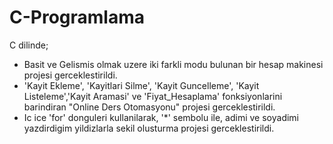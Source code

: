 # C-Programlama
C dilinde; <br>
- Basit ve Gelismis olmak uzere iki farkli modu bulunan bir hesap makinesi projesi gerceklestirildi.
- 'Kayit Ekleme', 'Kayitlari Silme', 'Kayit Guncelleme', 'Kayit Listeleme','Kayit Aramasi' ve 'Fiyat_Hesaplama' fonksiyonlarini barindiran "Online Ders Otomasyonu" projesi gerceklestirildi.
- Ic ice 'for' donguleri kullanilarak, '*' sembolu ile, adimi ve soyadimi yazdirdigim yildizlarla sekil olusturma projesi gerceklestirildi.
